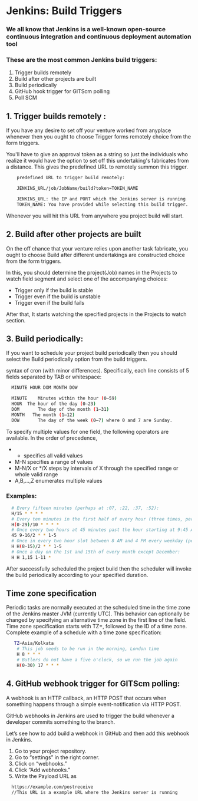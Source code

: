 # Jenkins: Build Triggers 

### We all know that Jenkins is a well-known open-source continuous integration and continuous deployment automation tool

### These are the most common Jenkins build triggers:
1. Trigger builds remotely
2. Build after other projects are built
3. Build periodically
4. GitHub hook trigger for GITScm polling
5. Poll SCM

## 1. Trigger builds remotely :
If you have any desire to set off your venture worked from anyplace whenever then you ought to choose Trigger forms remotely choice from the form triggers.

You'll have to give an approval token as a string so just the individuals who realize it would have the option to set off this undertaking's fabricates from a distance. This gives the predefined URL to remotely summon this trigger.

```sh
    predefined URL to trigger build remotely: 

    JENKINS_URL/job/JobName/build?token=TOKEN_NAME

    JENKINS_URL: the IP and PORT which the Jenkins server is running
    TOKEN_NAME: You have provided while selecting this build trigger.
```    
Whenever you will hit this URL from anywhere you project build will start.

## 2. Build after other projects are built
On the off chance that your venture relies upon another task fabricate, you ought to choose Build after different undertakings are constructed choice from the form triggers.

In this, you should determine the project(Job) names in the Projects to watch field segment and select one of the accompanying choices:
  - Trigger only if the build is stable
  - Trigger even if the build is unstable  
  - Trigger even if the build fails

After that, It starts watching the specified projects in the Projects to watch section.

## 3. Build periodically:
If you want to schedule your project build periodically then you should select the Build periodically option from the build triggers.

syntax of cron (with minor differences). Specifically, each line consists of 5 fields separated by TAB or whitespace:
```sh
  MINUTE HOUR DOM MONTH DOW
```
```sh
  MINUTE	Minutes within the hour (0–59)
  HOUR	The hour of the day (0–23)
  DOM	    The day of the month (1–31)
  MONTH	  The month (1–12)
  DOW	    The day of the week (0–7) where 0 and 7 are Sunday.
```  
To specify multiple values for one field, the following operators are available. In the order of precedence,
- * specifies all valid values
- M-N specifies a range of values
- M-N/X or */X steps by intervals of X through the specified range or whole valid range
- A,B,...,Z enumerates multiple values

### Examples:
```sh 
  # Every fifteen minutes (perhaps at :07, :22, :37, :52):
  H/15 * * * *
  # Every ten minutes in the first half of every hour (three times, perhaps at :04, :14, :24):
  H(0-29)/10 * * * *
  # Once every two hours at 45 minutes past the hour starting at 9:45 AM and finishing at 3:45 PM every weekday:
  45 9-16/2 * * 1-5
  # Once in every two hour slot between 8 AM and 4 PM every weekday (perhaps at 9:38 AM, 11:38 AM, 1:38 PM, 3:38 PM):
  H H(8-15)/2 * * 1-5
  # Once a day on the 1st and 15th of every month except December:
  H H 1,15 1-11 *
```
After successfully scheduled the project build then the scheduler will invoke the build periodically according to your specified duration.

## Time zone specification
Periodic tasks are normally executed at the scheduled time in the time zone of the Jenkins master JVM (currently UTC). This behavior can optionally be changed by specifying an alternative time zone in the first line of the field. Time zone specification starts with TZ=, followed by the ID of a time zone.
Complete example of a schedule with a time zone specification:
```sh
   TZ=Asia/Kolkata
    # This job needs to be run in the morning, London time
    H 8 * * *
    # Butlers do not have a five o'clock, so we run the job again
    H(0-30) 17 * * *
```    

## 4. GitHub webhook trigger for GITScm polling:

A webhook is an HTTP callback, an HTTP POST that occurs when something happens through a simple event-notification via HTTP POST.

GitHub webhooks in Jenkins are used to trigger the build whenever a developer commits something to the branch.

Let’s see how to add build a webhook in GitHub and then add this webhook in Jenkins.

  1. Go to your project repository.
  2. Go to “settings” in the right corner.
  3. Click on “webhooks.”
  4. Click “Add webhooks.”
  5. Write the Payload URL as 

```sh
  https://example.com/postreceive
  //This URL is a example URL where the Jenkins server is running
```
